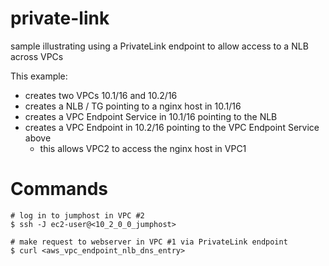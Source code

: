 # private-link

sample illustrating using a PrivateLink endpoint to allow access 
to a NLB across VPCs

This example:
- creates two VPCs 10.1/16 and 10.2/16
- creates a NLB / TG pointing to a nginx host in 10.1/16
- creates a VPC Endpoint Service in 10.1/16 pointing to the NLB
- creates a VPC Endpoint in 10.2/16 pointing to the VPC Endpoint Service above
    - this allows VPC2 to access the nginx host in VPC1
  

# Commands

```
# log in to jumphost in VPC #2
$ ssh -J ec2-user@<10_2_0_0_jumphost>

# make request to webserver in VPC #1 via PrivateLink endpoint
$ curl <aws_vpc_endpoint_nlb_dns_entry>
```